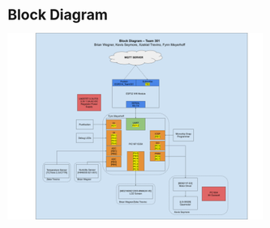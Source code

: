 # Block Diagram
![My Image](https://raw.githubusercontent.com/314-grp-301/314-grp-301.github.io/main/docs/assets/images/04-blockdiagram.png)


